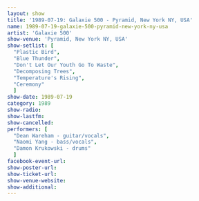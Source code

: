 ```yaml
---
layout: show
title: '1989-07-19: Galaxie 500 - Pyramid, New York NY, USA'
name: 1989-07-19-galaxie-500-pyramid-new-york-ny-usa
artist: 'Galaxie 500'
show-venue: 'Pyramid, New York NY, USA'
show-setlist: [
  "Plastic Bird",
  "Blue Thunder",
  "Don't Let Our Youth Go To Waste",
  "Decomposing Trees",
  "Temperature's Rising",
  "Ceremony"
  ]
show-date: 1989-07-19
category: 1989
show-radio: 
show-lastfm: 
show-cancelled: 
performers: [
  "Dean Wareham - guitar/vocals",
  "Naomi Yang - bass/vocals",
  "Damon Krukowski - drums"
  ]
facebook-event-url: 
show-poster-url: 
show-ticket-url: 
show-venue-website: 
show-additional: 
---
```


